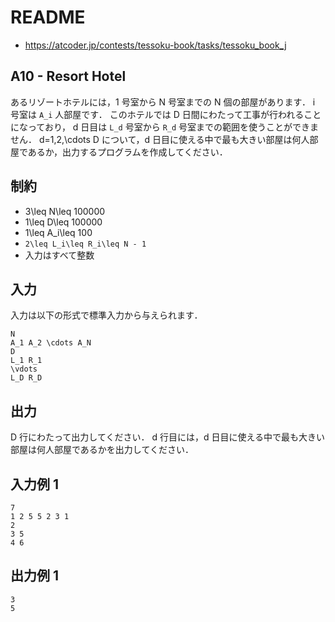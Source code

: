 # README
- <https://atcoder.jp/contests/tessoku-book/tasks/tessoku_book_j>
## A10 - Resort Hotel
あるリゾートホテルには，1 号室から N 号室までの N 個の部屋があります．
i 号室は `A_i` 人部屋です．
このホテルでは D 日間にわたって工事が行われることになっており，
d 日目は `L_d` 号室から `R_d` 号室までの範囲を使うことができません．
d=1,2,\cdots D について，d 日目に使える中で最も大きい部屋は何人部屋であるか，出力するプログラムを作成してください．
## 制約
* 3\leq N\leq 100000
* 1\leq D\leq 100000
* 1\leq A_i\leq 100
* `2\leq L_i\leq R_i\leq N - 1`
* 入力はすべて整数
## 入力
入力は以下の形式で標準入力から与えられます．

```
N
A_1 A_2 \cdots A_N
D
L_1 R_1
\vdots
L_D R_D
```
## 出力
D 行にわたって出力してください．
d 行目には，d 日目に使える中で最も大きい部屋は何人部屋であるかを出力してください．
## 入力例 1
```
7
1 2 5 5 2 3 1
2
3 5
4 6
```
## 出力例 1
```
3
5
```
